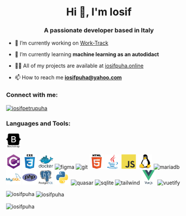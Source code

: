 <h1 align="center">Hi 👋, I'm Iosif</h1>
<h3 align="center">A passionate developer based in Italy</h3>

- 🔭 I’m currently working on [Work-Track](https://worktrack-app.com/)

- 🌱 I’m currently learning **machine learning as an autodidact**

- 👨‍💻 All of my projects are available at [iosifpuha.online](iosifpuha.online)

- 📫 How to reach me **iosifpuha@yahoo.com**

<h3 align="left">Connect with me:</h3>
<p align="left">
<a href="https://www.leetcode.com/iosifpetrupuha" target="_blank"><img align="center" src="https://raw.githubusercontent.com/rahuldkjain/github-profile-readme-generator/master/src/images/icons/Social/leet-code.svg" alt="iosifpetrupuha" height="30" width="40" /></a>
</p>

<h3 align="left">Languages and Tools:</h3>
<p align="left">
  <a href="getbootstrap.com">
  <img
    src="https://raw.githubusercontent.com/devicons/devicon/master/icons/bootstrap/bootstrap-plain-wordmark.svg"
    alt="bootstrap"
    width="40"
    height="40"
  />
  </a>

  <img
    src="https://raw.githubusercontent.com/devicons/devicon/master/icons/csharp/csharp-original.svg"
    alt="csharp"
    width="40"
    height="40"
  />
  <img
    src="https://raw.githubusercontent.com/devicons/devicon/master/icons/css3/css3-original-wordmark.svg"
    alt="css3"
    width="40"
    height="40"
  />
  <img
    src="https://raw.githubusercontent.com/devicons/devicon/master/icons/docker/docker-original-wordmark.svg"
    alt="docker"
    width="40"
    height="40"
  />
  <img
    src="https://www.vectorlogo.zone/logos/figma/figma-icon.svg"
    alt="figma"
    width="40"
    height="40"
  />
  <img
    src="https://www.vectorlogo.zone/logos/git-scm/git-scm-icon.svg"
    alt="git"
    width="40"
    height="40"
  />
  <img
    src="https://raw.githubusercontent.com/devicons/devicon/master/icons/html5/html5-original-wordmark.svg"
    alt="html5"
    width="40"
    height="40"
  />
  <img
    src="https://raw.githubusercontent.com/devicons/devicon/master/icons/java/java-original.svg"
    alt="java"
    width="40"
    height="40"
  />
  <img
    src="https://raw.githubusercontent.com/devicons/devicon/master/icons/javascript/javascript-original.svg"
    alt="javascript"
    width="40"
    height="40"
  />
  <img
    src="https://raw.githubusercontent.com/devicons/devicon/master/icons/linux/linux-original.svg"
    alt="linux"
    width="40"
    height="40"
  />
  <img
    src="https://www.vectorlogo.zone/logos/mariadb/mariadb-icon.svg"
    alt="mariadb"
    width="40"
    height="40"
  />
  <img
    src="https://raw.githubusercontent.com/devicons/devicon/master/icons/mysql/mysql-original-wordmark.svg"
    alt="mysql"
    width="40"
    height="40"
  />
  <img
    src="https://raw.githubusercontent.com/devicons/devicon/master/icons/php/php-original.svg"
    alt="php"
    width="40"
    height="40"
  />
  <img
    src="https://raw.githubusercontent.com/devicons/devicon/master/icons/postgresql/postgresql-original-wordmark.svg"
    alt="postgresql"
    width="40"
    height="40"
  />
  <img
    src="https://raw.githubusercontent.com/devicons/devicon/master/icons/python/python-original.svg"
    alt="python"
    width="40"
    height="40"
  />
  <img
    src="https://cdn.quasar.dev/logo/svg/quasar-logo.svg"
    alt="quasar"
    width="40"
    height="40"
  />
  <img
    src="https://www.vectorlogo.zone/logos/sqlite/sqlite-icon.svg"
    alt="sqlite"
    width="40"
    height="40"
  />
  <img
    src="https://www.vectorlogo.zone/logos/tailwindcss/tailwindcss-icon.svg"
    alt="tailwind"
    width="40"
    height="40"
  />
  <img
    src="https://raw.githubusercontent.com/devicons/devicon/master/icons/vuejs/vuejs-original-wordmark.svg"
    alt="vuejs"
    width="40"
    height="40"
  />
  <img
    src="https://bestofjs.org/logos/vuetify.svg"
    alt="vuetify"
    width="40"
    height="40"
  />
</p>


<p><img align="left" src="https://github-readme-stats.vercel.app/api/top-langs?username=iosifpuha&show_icons=true&locale=en&layout=compact" alt="iosifpuha" /></p>

<p>&nbsp;<img align="center" src="https://github-readme-stats.vercel.app/api?username=iosifpuha&show_icons=true&locale=en" alt="iosifpuha" /></p>

<p><img align="center" src="https://github-readme-streak-stats.herokuapp.com/?user=iosifpuha&" alt="iosifpuha" /></p>
